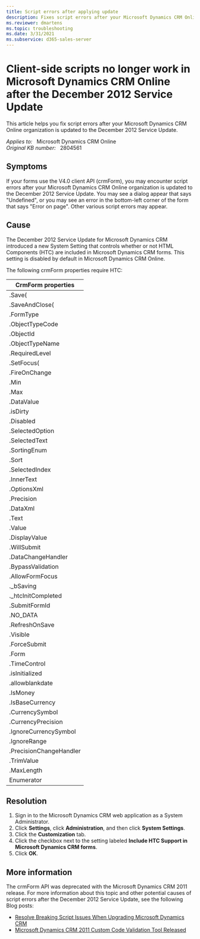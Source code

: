 ```yaml
---
title: Script errors after applying update
description: Fixes script errors after your Microsoft Dynamics CRM Online organization is updated to the December 2012 Service Update.
ms.reviewer: dmartens
ms.topic: troubleshooting
ms.date: 3/31/2021
ms.subservice: d365-sales-server
---
```

# Client-side scripts no longer work in Microsoft Dynamics CRM Online after the December 2012 Service Update

This article helps you fix script errors after your Microsoft Dynamics CRM Online organization is updated to the December 2012 Service Update.

_Applies to:_ &nbsp; Microsoft Dynamics CRM Online  
_Original KB number:_ &nbsp; 2804561

## Symptoms

If your forms use the V4.0 client API (crmForm), you may encounter script errors after your Microsoft Dynamics CRM Online organization is updated to the December 2012 Service Update. You may see a dialog appear that says "Undefined", or you may see an error in the bottom-left corner of the form that says "Error on page". Other various script errors may appear.

## Cause

The December 2012 Service Update for Microsoft Dynamics CRM introduced a new System Setting that controls whether or not HTML Components (HTC) are included in Microsoft Dynamics CRM forms. This setting is disabled by default in Microsoft Dynamics CRM Online.

The following crmForm properties require HTC:

|CrmForm properties|
|---|
|.Save(|
|.SaveAndClose(|
|.FormType|
|.ObjectTypeCode|
|.ObjectId|
|.ObjectTypeName|
|.RequiredLevel|
|.SetFocus(|
|.FireOnChange|
|.Min|
|.Max|
|.DataValue|
|.isDirty|
|.Disabled|
|.SelectedOption|
|.SelectedText|
|.SortingEnum|
|.Sort|
|.SelectedIndex|
|.InnerText|
|.OptionsXml|
|.Precision|
|.DataXml|
|.Text|
|.Value|
|.DisplayValue|
|.WillSubmit|
|.DataChangeHandler|
|.BypassValidation|
|.AllowFormFocus|
|._bSaving|
|._htcInitCompleted|
|.SubmitFormId|
|.NO_DATA|
|.RefreshOnSave|
|.Visible|
|.ForceSubmit|
|.Form|
|.TimeControl|
|.isInitialized|
|.allowblankdate|
|.IsMoney|
|.IsBaseCurrency|
|.CurrencySymbol|
|.CurrencyPrecision|
|.IgnoreCurrencySymbol|
|.IgnoreRange|
|.PrecisionChangeHandler|
|.TrimValue|
|.MaxLength|
|Enumerator|

## Resolution

1. Sign in to the Microsoft Dynamics CRM web application as a System Administrator.
2. Click **Settings**, click **Administration**, and then click **System Settings**.
3. Click the **Customization** tab.
4. Click the checkbox next to the setting labeled **Include HTC Support in Microsoft Dynamics CRM forms**.
5. Click **OK**.

## More information

The crmForm API was deprecated with the Microsoft Dynamics CRM 2011 release. For more information about this topic and other potential causes of script errors after the December 2012 Service Update, see the following Blog posts:

- [Resolve Breaking Script Issues When Upgrading Microsoft Dynamics CRM](https://community.dynamics.com/365/b/365teamblog/posts/resolve-breaking-script-issues-when-upgrading-to-the-next-release-of-microsoft-dynamics-crm)
- [Microsoft Dynamics CRM 2011 Custom Code Validation Tool Released](https://cloudblogs.microsoft.com/dynamics365/no-audience/2012/06/21/microsoft-dynamics-crm-2011-custom-code-validation-tool-released/)
